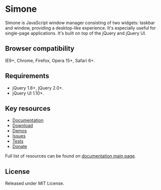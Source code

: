 # Simone
Simone is JavaScript window manager consisting of two widgets: taskbar and window, providing a desktop-like experience. It's especially useful for single-page applications. It's built on top of the jQuery and jQuery UI.

## Browser compatibility
IE9+, Chrome, Firefox, Opera 15+, Safari 6+.

## Requirements
* jQuery 1.8+, jQuery 2.0+.
* jQuery UI 1.10+.

## Key resources
* [Documentation](http://cezarykluczynski.github.io/simone/docs/index.html)
* [Download](http://cezarykluczynski.github.io/simone/docs/download.html)
* [Demos](http://cezarykluczynski.github.io/simone/docs/demos.html)
* [Issues](http://cezarykluczynski.github.io/simone/docs/issues.html)
* [Tests](http://cezarykluczynski.github.io/simone/docs/tests.html)
* [Donate](http://cezarykluczynski.github.io/simone/docs/donate.html)

Full list of resources can be found on [documentation main page](http://cezarykluczynski.github.io/simone/docs/index.html).

## License
Released under MIT License.